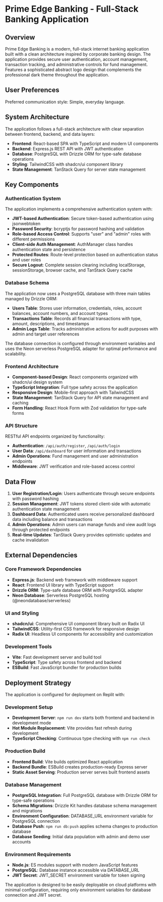 # Prime Edge Banking - Full-Stack Banking Application

## Overview

Prime Edge Banking is a modern, full-stack internet banking application built with a clean architecture inspired by corporate banking design. The application provides secure user authentication, account management, transaction tracking, and administrative controls for fund management. Features a sophisticated abstract logo design that complements the professional dark theme throughout the application.

## User Preferences

Preferred communication style: Simple, everyday language.

## System Architecture

The application follows a full-stack architecture with clear separation between frontend, backend, and data layers:

- **Frontend**: React-based SPA with TypeScript and modern UI components
- **Backend**: Express.js REST API with JWT authentication
- **Database**: PostgreSQL with Drizzle ORM for type-safe database operations
- **Styling**: TailwindCSS with shadcn/ui component library
- **State Management**: TanStack Query for server state management

## Key Components

### Authentication System

The application implements a comprehensive authentication system with:

- **JWT-based Authentication**: Secure token-based authentication using jsonwebtoken
- **Password Security**: bcryptjs for password hashing and validation
- **Role-based Access Control**: Supports "user" and "admin" roles with different permissions
- **Client-side Auth Management**: AuthManager class handles authentication state and persistence
- **Protected Routes**: Route-level protection based on authentication status and user roles
- **Secure Logout**: Complete session clearing including localStorage, sessionStorage, browser cache, and TanStack Query cache

### Database Schema

The application now uses a PostgreSQL database with three main tables managed by Drizzle ORM:

- **Users Table**: Stores user information, credentials, roles, account balances, account numbers, and account types
- **Transactions Table**: Records all financial transactions with type, amount, descriptions, and timestamps
- **Admin Logs Table**: Tracks administrative actions for audit purposes with admin and target user references

The database connection is configured through environment variables and uses the Neon serverless PostgreSQL adapter for optimal performance and scalability.

### Frontend Architecture

- **Component-based Design**: React components organized with shadcn/ui design system
- **TypeScript Integration**: Full type safety across the application
- **Responsive Design**: Mobile-first approach with TailwindCSS
- **State Management**: TanStack Query for API state management and caching
- **Form Handling**: React Hook Form with Zod validation for type-safe forms

### API Structure

RESTful API endpoints organized by functionality:

- **Authentication**: `/api/auth/register`, `/api/auth/login`
- **User Data**: `/api/dashboard` for user information and transactions
- **Admin Operations**: Fund management and user administration endpoints
- **Middleware**: JWT verification and role-based access control

## Data Flow

1. **User Registration/Login**: Users authenticate through secure endpoints with password hashing
2. **Session Management**: JWT tokens stored client-side with automatic authentication state management
3. **Dashboard Data**: Authenticated users receive personalized dashboard data including balance and transactions
4. **Admin Operations**: Admin users can manage funds and view audit logs through protected endpoints
5. **Real-time Updates**: TanStack Query provides optimistic updates and cache invalidation

## External Dependencies

### Core Framework Dependencies
- **Express.js**: Backend web framework with middleware support
- **React**: Frontend UI library with TypeScript support
- **Drizzle ORM**: Type-safe database ORM with PostgreSQL adapter
- **Neon Database**: Serverless PostgreSQL hosting (@neondatabase/serverless)

### UI and Styling
- **shadcn/ui**: Comprehensive UI component library built on Radix UI
- **TailwindCSS**: Utility-first CSS framework for responsive design
- **Radix UI**: Headless UI components for accessibility and customization

### Development Tools
- **Vite**: Fast development server and build tool
- **TypeScript**: Type safety across frontend and backend
- **ESBuild**: Fast JavaScript bundler for production builds

## Deployment Strategy

The application is configured for deployment on Replit with:

### Development Setup
- **Development Server**: `npm run dev` starts both frontend and backend in development mode
- **Hot Module Replacement**: Vite provides fast refresh during development
- **TypeScript Checking**: Continuous type checking with `npm run check`

### Production Build
- **Frontend Build**: Vite builds optimized React application
- **Backend Bundle**: ESBuild creates production-ready Express server
- **Static Asset Serving**: Production server serves built frontend assets

### Database Management
- **PostgreSQL Integration**: Full PostgreSQL database with Drizzle ORM for type-safe operations
- **Schema Migrations**: Drizzle Kit handles database schema management and migrations
- **Environment Configuration**: DATABASE_URL environment variable for PostgreSQL connection
- **Database Push**: `npm run db:push` applies schema changes to production database
- **Database Seeding**: Initial data population with admin and demo user accounts

### Environment Requirements
- **Node.js**: ES modules support with modern JavaScript features
- **PostgreSQL**: Database instance accessible via DATABASE_URL
- **JWT Secret**: JWT_SECRET environment variable for token signing

The application is designed to be easily deployable on cloud platforms with minimal configuration, requiring only environment variables for database connection and JWT secret.